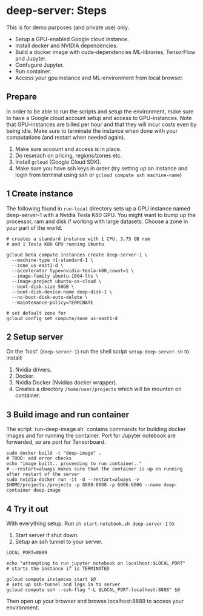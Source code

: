 # deep-server: Steps



This is for demo purposes (and private use) only.

* Setup a GPU-enabled Google cloud instance.
* Install docker and NVIDIA dependencies.
* Build a docker image with cuda-dependencies ML-libraries, TensorFlow and Jupyter.
* Confugure Jupyter.
* Run container. 
* Access your gpu instance and ML-environment from local browser.

## Prepare

In order to be able to run the scripts and setup the environment, make sure to have a Google cloud account setup and access to GPU-instances. Note that GPU-instances are billed per hour and that they will incur costs even by being idle. Make sure to terminate the instance when done with your computations (and restart when needed again).

1. Make sure account and access is in place.
2. Do reserach on pricing, regions/zones etc.
3. Install `gcloud` (Google Cloud SDK).
4. Make sure you have ssh keys in order (try setting up an instance and login from terminal using ssh or `gcloud compute ssh machine-name`)

## 1 Create instance

The following found in `run-local` directory sets up a GPU instance named deep-server-1 with a Nvidia Tesla K80 GPU. You might want to bump up the processor, ram and disk if working with large datasets. Choose a zone in your part of the world.

```
# creates a standard instance with 1 CPU, 3.75 GB ram
# and 1 Tesla K80 GPU running Ubuntu

gcloud beta compute instances create deep-server-1 \
  --machine-type n1-standard-1 \
  --zone us-east1-d \
  --accelerator type=nvidia-tesla-k80,count=1 \
  --image-family ubuntu-1604-lts \
  --image-project ubuntu-os-cloud \
  --boot-disk-size 50GB \
  --boot-disk-device-name deep-disk-1 \
  --no-boot-disk-auto-delete \
  --maintenance-policy=TERMINATE  
 
# set default zone for  
gcloud config set compute/zone us-east1-d

```

## 2 Setup server

On the 'host' (`deep-server-1`) run the shell script `setup-deep-server.sh` to install:

1. Nvidia drivers.
2. Docker.
3. Nvidia Docker (Nvidias docker wrapper).
4. Creates a directory `/home/user/projects` which will be mounten on container.


## 3 Build image and run container

The script ´run-deep-image.sh´ contains commands for building docker images and for running the container. Port for Jupyter notebook are forwarded, so are port for Tensorboard. 

```
sudo docker build -t "deep-image" .
# TODO: add error checks
echo "image built.. proceeding to run container.."
# --restart=always makes sure that the container is up en running after restart of the server
sudo nvidia-docker run -it -d --restart=always -v $HOME/projects:/projects -p 8888:8888 -p 6006:6006 --name deep-container deep-image
```

## 4 Try it out

With everything setup. Run `sh start-notebook.sh deep-server-1` to:

1. Start server if shut down.
2. Setup an ssh tunnel to your server.

```
LOCAL_PORT=8889

echo "attempting to run jupyter notebook on localhost:$LOCAL_PORT"
# starts the instance if is TERMINATED 

gcloud compute instances start $@
# sets up ssh-tunnel and logs in to server
gcloud compute ssh --ssh-flag "-L $LOCAL_PORT:localhost:8888" $@ 
```
Then open up your browser and browse localhost:8889 to access your environment.









